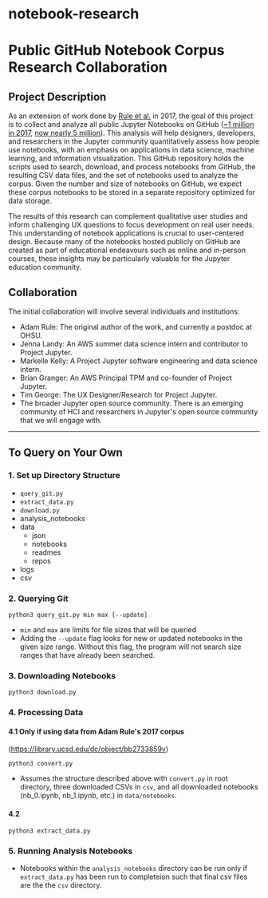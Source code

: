 # notebook-research
# Public GitHub Notebook Corpus Research Collaboration

## Project Description
As an extension of work done by [Rule et al.](https://blog.jupyter.org/we-analyzed-1-million-jupyter-notebooks-now-you-can-too-guest-post-8116a964b536) in 2017, the goal of this project is to collect and analyze all public Jupyter Notebooks on GitHub ([~1 million in 2017](https://library.ucsd.edu/dc/collection/bb6931851t), [now nearly 5 million](https://github.com/parente/nbestimate/blob/master/estimate.ipynb)). This analysis will help designers, developers, and researchers in the Jupyter community quantitatively assess how people use notebooks, with an emphasis on applications in data science, machine learning, and information visualization. This GitHub repository holds the scripts used to search, download, and process notebooks from GitHub, the resulting CSV data files, and the set of notebooks used to analyze the corpus. Given the number and size of notebooks on GitHub, we expect these corpus notebooks to be stored in a separate repository optimized for data storage.

The results of this research can complement qualitative user studies and inform challenging UX questions to focus development on real user needs. This understanding of notebook applications is crucial to user-centered design. Because many of the notebooks hosted publicly on GitHub are created as part of educational endeavours such as online and in-person courses, these insights may be particularly valuable for the Jupyter education community.

## Collaboration

The initial collaboration will involve several individuals and institutions:
- Adam Rule: The original author of the work, and currently a postdoc at OHSU.
- Jenna Landy: An AWS summer data science intern and contributor to Project Jupyter.
- Markelle Kelly: A Project Jupyter software engineering and data science intern.
- Brian Granger: An AWS Principal TPM and co-founder of Project Jupyter.
- Tim George: The UX Designer/Research for Project Jupyter.
- The broader Jupyter open source community. There is an emerging community of HCI and researchers in Jupyter's open source community that we will engage with.

------------

## To Query on Your Own

### 1. Set up Directory Structure

- `query_git.py`
- `extract_data.py`
- `download.py`
- analysis_notebooks
- data 
    - json
    - notebooks
    - readmes
    - repos
- logs
- csv

### 2. Querying Git

```
python3 query_git.py min max [--update]
```

- `min` and `max` are limits for file sizes that will be queried
- Adding the `--update` flag looks for new or updated notebooks in the given size range. 
  Without this flag, the program will not search size ranges that have already been searched.

### 3. Downloading Notebooks

```
python3 download.py
```

### 4. Processing Data

#### 4.1 Only if using data from Adam Rule's 2017 corpus
(https://library.ucsd.edu/dc/object/bb2733859v)

```
python3 convert.py
```

- Assumes the structure described above with `convert.py` in root directory, three downloaded
  CSVs in `csv`, and all downloaded notebooks (nb_0.ipynb, nb_1.ipynb, etc.) in `data/notebooks`.
            
#### 4.2

```
python3 extract_data.py
```

### 5. Running Analysis Notebooks

- Notebooks within the `analysis_notebooks` directory can be run only if `extract_data.py` has been run to completeion such that final csv files are the the `csv` directory.